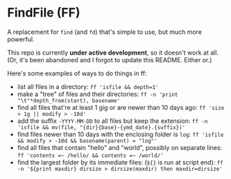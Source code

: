 # FindFile (FF)
A replacement for `find` (and `fd`) that's simple to use, but much more powerful.

This repo is currently **under active development**, so it doesn't work at all. (Or, it's been abandoned and I forgot to update this README. Either or.)

Here's some examples of ways to do things in ff:

- list all files in a directory: ``ff 'isfile && depth=1' ``
- make a "tree" of files and their directories:	``ff -n 'print "\t"*depth_from(start), basename'``
- find all files that're at least 1 gig or are newer than 10 days ago: ``ff 'size > 1g || modify > -10d'``
- add the suffix `-YYYY-MM-DD` to all files but keep the extension: ``ff -n 'isfile && mv(file, "{dir}{base}-{ymd_date}.{suffix})'``
- find files newer than 10 days with the enclosing folder is `log`: ``ff 'isfile && modify > -10d && basename(parent) = "log"'``
- find all files that contain "hello" and "world", possibly on separate lines: ``ff 'contents =~ /hello/ && contents =~ /world/'``
- find the largest folder by its immediate files: (`${}` is run at script end): ``ff -n '${print maxdir} dirsize > dirsize(maxdir) then maxdir=dirsize'``
